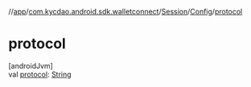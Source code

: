 //[app](../../../../index.md)/[com.kycdao.android.sdk.walletconnect](../../index.md)/[Session](../index.md)/[Config](index.md)/[protocol](protocol.md)

# protocol

[androidJvm]\
val [protocol](protocol.md): [String](https://kotlinlang.org/api/latest/jvm/stdlib/kotlin/-string/index.html)
